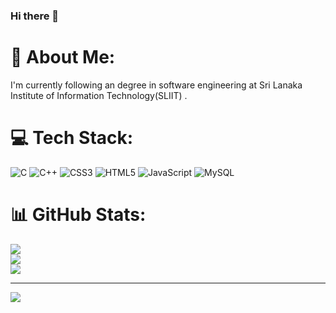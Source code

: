 ### Hi there 👋

<!--
**Sithumpramu/Sithumpramu** is a ✨ _special_ ✨ repository because its `README.md` (this file) appears on your GitHub profile.-->

# 💫 About Me:
I'm currently following an degree in software engineering at Sri Lanaka Institute of Information Technology(SLIIT) .


# 💻 Tech Stack:
![C](https://img.shields.io/badge/c-%2300599C.svg?style=plastic&logo=c&logoColor=white) ![C++](https://img.shields.io/badge/c++-%2300599C.svg?style=plastic&logo=c%2B%2B&logoColor=white) ![CSS3](https://img.shields.io/badge/css3-%231572B6.svg?style=plastic&logo=css3&logoColor=white) ![HTML5](https://img.shields.io/badge/html5-%23E34F26.svg?style=plastic&logo=html5&logoColor=white) ![JavaScript](https://img.shields.io/badge/javascript-%23323330.svg?style=plastic&logo=javascript&logoColor=%23F7DF1E) ![MySQL](https://img.shields.io/badge/mysql-%2300f.svg?style=plastic&logo=mysql&logoColor=white)
# 📊 GitHub Stats:
![](https://github-readme-stats.vercel.app/api?username=Sithumpramu&theme=shades-of-purple&hide_border=false&include_all_commits=true&count_private=false)<br/>
![](https://github-readme-streak-stats.herokuapp.com/?user=Sithumpramu&theme=shades-of-purple&hide_border=false)<br/>
![](https://github-readme-stats.vercel.app/api/top-langs/?username=Sithumpramu&theme=shades-of-purple&hide_border=false&include_all_commits=true&count_private=false&layout=compact)

---
[![](https://visitcount.itsvg.in/api?id=Sithumpramu&icon=0&color=0)](https://visitcount.itsvg.in)

<!-- Proudly created with GPRM ( https://gprm.itsvg.in ) -->
